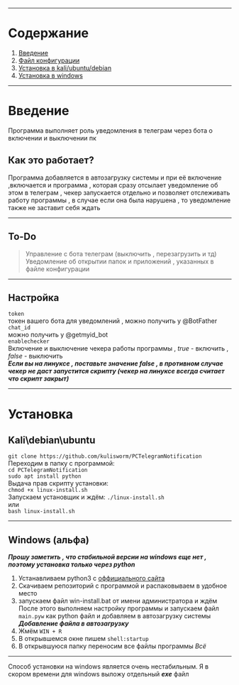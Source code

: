 ***
# Содержание #
1.   [Введение](https://github.com/kulisworm/PCTelegramNotification#%D0%B2%D0%B2%D0%B5%D0%B4%D0%B5%D0%BD%D0%B8%D0%B5 "Описание программы") 
2.   [Файл конфигурации](https://github.com/kulisworm/PCTelegramNotification#to-do "Настройка программы") 
3.   [Установка в kali/ubuntu/debian](https://github.com/kulisworm/PCTelegramNotification#kalidebianubuntu "Установка программы на linux") 
4.   [Установка в windows](https://github.com/kulisworm/PCTelegramNotification#windows-%D0%B0%D0%BB%D1%8C%D1%84%D0%B0 "Установка программы на windows")
***
# Введение #  
Программа выполняет роль уведомления в телеграм через бота о включении и выключении пк  
## Как это работает? ##  
Программа добавляется в автозагрузку системы и при её включение ,включается и программа , которая сразу отсылает уведомление об этом в телеграм , чекер запускается отдельно и позволяет отслеживать работу программы , в случае если она была нарушена , то уведомление также не заставит себя ждать  
***
## To-Do ##  
> Управление с бота телеграм (выключить , перезагрузить и тд)  
> Уведомление об открытии папок и приложений , указанных в файле конфигурации  
***
## Настройка ##
```token```  
токен вашего бота для уведомлений , можно получить у @BotFather  
```chat_id```  
можно получить у @getmyid_bot  
```enablechecker```  
Включение и выключение чекера работы программы , *true* - включить , *false* - выключить  
***Если вы на линуксе , поставьте значение false , в противном случае чекер не даст запустится скрипту (чекер на линуксе всегда считает что скрипт закрыт)***  
***
# Установка #  
##  Kali\debian\ubuntu ##  
```git clone https://github.com/kulisworm/PCTelegramNotification```  
Переходим в папку с программой:  
```cd PCTelegramNotification```  
```sudo apt install python```  
Выдача прав скрипту установки:  
```chmod +x linux-install.sh```  
Запускаем установщик и ждём:
```./linux-install.sh```  
или  
```bash linux-install.sh```  
***
## Windows (альфа) ##  
***Прошу заметить , что стабильной версии на windows еще нет , поэтому установка только через python***  
1.   Устанавливаем python3 c [оффициального сайта](https://www.python.org/ "python3") 
2.   Cкачиваем репозиторий с программой и распаковываем в удобное место 
3.   запускаем файл win-install.bat от имени администратора и ждём  
После этого выполняем настройку программы и запускаем файл ```main.pyw``` как python файл и добавляем в автозагрузку системы  
***Добавление файла в автозагрузку***  
1.   Жмём ```WIN + R``` 
2.   В открывшемся окне пишем ```shell:startup``` 
3.   В открывшуюся папку переносим все файлы программы 
*Всё*  
***
Способ установки на windows является очень нестабильным. Я в скором времени для windows выложу отдельный ***exe*** файл

